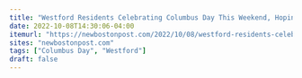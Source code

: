```yaml
---
title: "Westford Residents Celebrating Columbus Day This Weekend, Hoping To Save Holiday In Their Town"
date: 2022-10-08T14:30:06-04:00
itemurl: "https://newbostonpost.com/2022/10/08/westford-residents-celebrating-columbus-day-this-weekend-hoping-to-save-holiday-in-their-town/"
sites: "newbostonpost.com"
tags: ["Columbus Day", "Westford"]
draft: false
---
```


